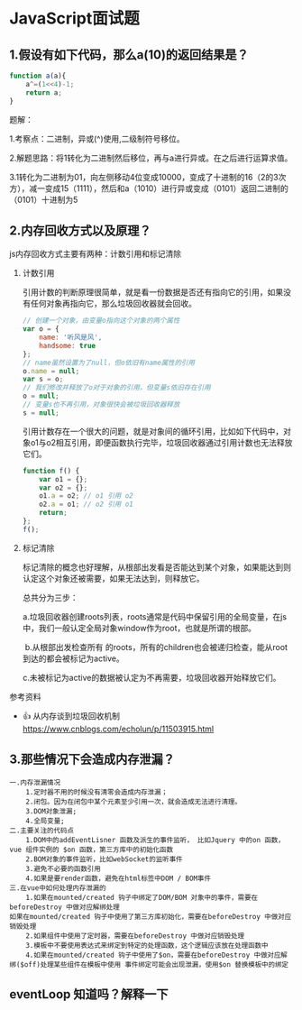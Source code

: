 # JavaScript面试题

## 1.假设有如下代码，那么a(10)的返回结果是？

```js
function a(a){
    a^=(1<<4)-1;
    return a;
}

```

题解：

1.考察点：二进制，异或(^)使用,二级制符号移位。

2.解题思路：将1转化为二进制然后移位，再与a进行异或。在之后进行运算求值。

3.1转化为二进制为01，向左侧移动4位变成10000，变成了十进制的16（2的3次方），减一变成15（1111），然后和a（1010）进行异或变成（0101）返回二进制的（0101）十进制为5

## 2.内存回收方式以及原理？

js内存回收方式主要有两种：计数引用和标记清除

1. 计数引用

   ​	引用计数的判断原理很简单，就是看一份数据是否还有指向它的引用，如果没有任何对象再指向它，那么垃圾回收器就会回收。

   ```js
   // 创建一个对象，由变量o指向这个对象的两个属性
   var o = {
       name: '听风是风',
       handsome: true
   };
   // name虽然设置为了null，但o依旧有name属性的引用
   o.name = null;
   var s = o;
   // 我们修改并释放了o对于对象的引用，但变量s依旧存在引用
   o = null;
   // 变量s也不再引用，对象很快会被垃圾回收器释放
   s = null;
   ```

   引用计数存在一个很大的问题，就是对象间的循环引用，比如如下代码中，对象o1与o2相互引用，即便函数执行完毕，垃圾回收器通过引用计数也无法释放它们。

   ```js
   function f() {
       var o1 = {};
       var o2 = {};
       o1.a = o2; // o1 引用 o2
       o2.a = o1; // o2 引用 o1
       return;
   };
   f();
   ```

2. 标记清除

   ​	标记清除的概念也好理解，从根部出发看是否能达到某个对象，如果能达到则认定这个对象还被需要，如果无法达到，则释放它。

   总共分为三步：

   ​	a.垃圾回收器创建roots列表，roots通常是代码中保留引用的全局变量，在js中，我们一般认定全局对象window作为root，也就是所谓的根部。

   ​	b.从根部出发检查所有 的roots，所有的children也会被递归检查，能从root到达的都会被标记为active。

   ​	c.未被标记为active的数据被认定为不再需要，垃圾回收器开始释放它们。

参考资料

-  :+1: 从内存谈到垃圾回收机制 https://www.cnblogs.com/echolun/p/11503915.html

## 3.那些情况下会造成内存泄漏？

```text
一.内存泄漏情况
	1.定时器不用的时候没有清零会造成内存泄漏；
	2.闭包。因为在闭包中某个元素至少引用一次，就会造成无法进行清理。
	3.DOM对象泄漏;
	4.全局变量;
二.主要关注的代码点
	1.DOM中的addEventLisner 函数及派生的事件监听， 比如Jquery 中的on 函数， vue 组件实例的 $on 函数，第三方库中的初始化函数
	2.BOM对象的事件监听，比如webSocket的监听事件
	3.避免不必要的函数引用
	4.如果是要render函数，避免在html标签中DOM / BOM事件
三.在vue中如何处理内存泄漏的
	1.如果在mounted/created 钩子中绑定了DOM/BOM 对象中的事件，需要在beforeDestroy 中做对应解绑处理
如果在mounted/created 钩子中使用了第三方库初始化，需要在beforeDestroy 中做对应销毁处理
	2.如果组件中使用了定时器，需要在beforeDestroy 中做对应销毁处理
	3.模板中不要使用表达式来绑定到特定的处理函数，这个逻辑应该放在处理函数中
	4.如果在mounted/created 钩子中使用了$on，需要在beforeDestroy 中做对应解绑($off)处理某些组件在模板中使用 事件绑定可能会出现泄漏，使用$on 替换模板中的绑定

```

## eventLoop 知道吗？解释一下

